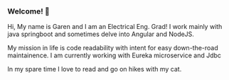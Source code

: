 ### Welcome! 👋

Hi, My name is Garen and I am an Electrical Eng. Grad! I work mainly with java springboot and sometimes delve into Angular and NodeJS. 

My mission in life is code readability with intent for easy down-the-road maintainence. I am currently working with Eureka microservice and Jdbc

In my spare time I love to read and go on hikes with my cat.

<!--
**garengh4/garengh4** is a ✨ _special_ ✨ repository because its `README.md` (this file) appears on your GitHub profile.

Here are some ideas to get you started:

- 🔭 I’m currently working on ...
- 🌱 I’m currently learning ...
- 👯 I’m looking to collaborate on ...
- 🤔 I’m looking for help with ...
- 💬 Ask me about ...
- 📫 How to reach me: ...
- 😄 Pronouns: ...
- ⚡ Fun fact: ...
-->
